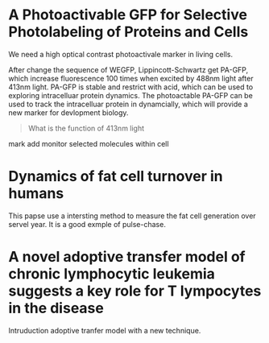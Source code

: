 # A Photoactivable GFP for Selective Photolabeling of Proteins and Cells
We need a high optical contrast photoactivale marker in living cells.

After change the sequence of WEGFP, Lippincott-Schwartz get PA-GFP, which
increase fluorescence 100 times when excited by 488nm light after 413nm
light.
PA-GFP is stable and restrict with acid, which can be used to exploring
intracelluar protein dynamics. The photoactable PA-GFP can be used to 
track the intracelluar protein in dynamcially, which will provide a new
marker for devlopment biology.

> What is the function of 413nm light

mark add monitor selected molecules within cell

# Dynamics of fat cell turnover in humans
This papse use a intersting method to measure the fat cell generation over
servel year. It is a good exmple of pulse-chase.

# A novel adoptive transfer model of chronic lymphocytic leukemia suggests a key role for T lympocytes in the disease

Intruduction adoptive tranfer model with a new technique.
